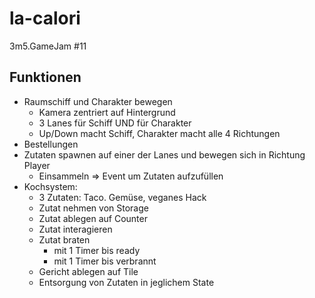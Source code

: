 # la-calori
3m5.GameJam #11


## Funktionen

- Raumschiff und Charakter bewegen
  - Kamera zentriert auf Hintergrund
  - 3 Lanes für Schiff UND für Charakter
  - Up/Down macht Schiff, Charakter macht alle 4 Richtungen
- Bestellungen
- Zutaten spawnen auf einer der Lanes und bewegen sich in Richtung Player
  - Einsammeln => Event um Zutaten aufzufüllen
- Kochsystem:
  - 3 Zutaten: Taco. Gemüse, veganes Hack
  - Zutat nehmen von Storage
  - Zutat ablegen auf Counter
  - Zutat interagieren
  - Zutat braten
    - mit 1 Timer bis ready
    - mit 1 Timer bis verbrannt
  - Gericht ablegen auf Tile
  - Entsorgung von Zutaten in jeglichem State